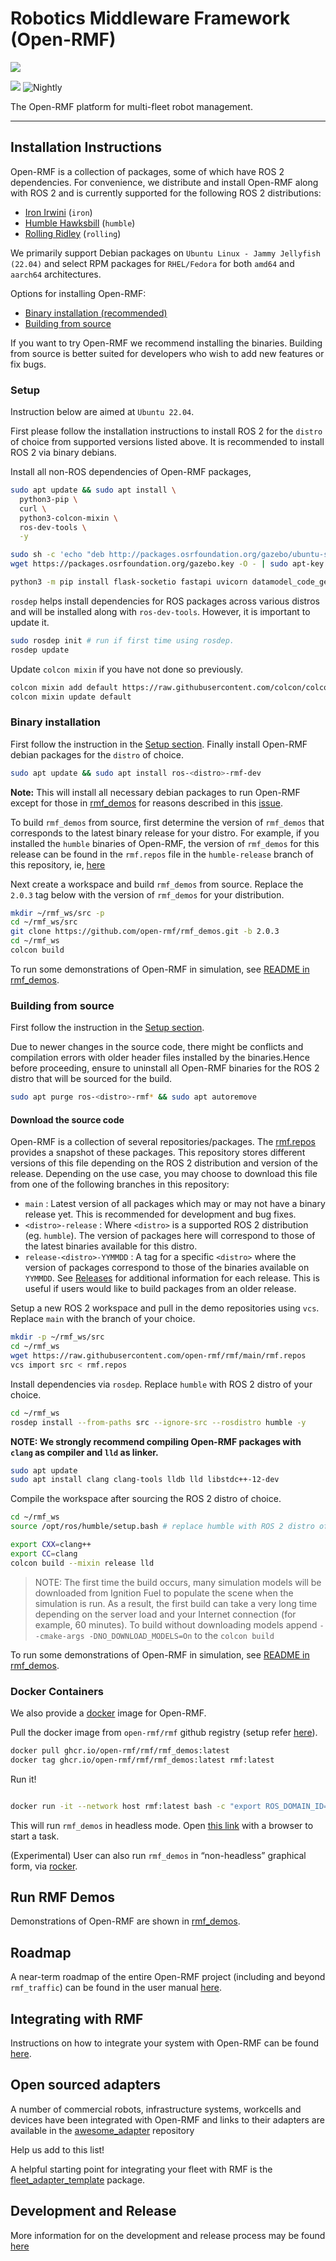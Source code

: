 # Robotics Middleware Framework (Open-RMF)

![](media/rmf_banner.png)

![](https://github.com/open-rmf/rmf/workflows/build/badge.svg)
![Nightly](https://github.com/open-rmf/rmf/workflows/nightly/badge.svg)

The Open-RMF platform for multi-fleet robot management.

---

## Installation Instructions

Open-RMF is a collection of packages, some of which have ROS 2 dependencies.
For convenience, we distribute and install Open-RMF along with ROS 2 and is currently supported for the following ROS 2 distributions:
* [Iron Irwini](https://docs.ros.org/en/iron/index.html) (`iron`)
* [Humble Hawksbill](https://docs.ros.org/en/humble/index.html) (`humble`)
* [Rolling Ridley](https://docs.ros.org/en/rolling/index.html) (`rolling`)

We primarily support Debian packages on `Ubuntu Linux - Jammy Jellyfish (22.04)` and select RPM packages for `RHEL/Fedora` for both `amd64` and `aarch64` architectures.

Options for installing Open-RMF:
* [Binary installation (recommended)](#binary-installation)
* [Building from source](#building-from-source)

If you want to try Open-RMF we recommend installing the binaries. Building from source is better suited for developers who wish to add new features or fix bugs.

### Setup
Instruction below are aimed at `Ubuntu 22.04`.

First please follow the installation instructions to install ROS 2 for the `distro` of choice from supported versions listed above.
It is recommended to install ROS 2 via binary debians.

Install all non-ROS dependencies of Open-RMF packages,

```bash
sudo apt update && sudo apt install \
  python3-pip \
  curl \
  python3-colcon-mixin \
  ros-dev-tools \
  -y

sudo sh -c 'echo "deb http://packages.osrfoundation.org/gazebo/ubuntu-stable `lsb_release -cs` main" > /etc/apt/sources.list.d/gazebo-stable.list'
wget https://packages.osrfoundation.org/gazebo.key -O - | sudo apt-key add -

python3 -m pip install flask-socketio fastapi uvicorn datamodel_code_generator
```

`rosdep` helps install dependencies for ROS packages across various distros and will be installed along with `ros-dev-tools`.
However, it is important to update it.

```bash
sudo rosdep init # run if first time using rosdep.
rosdep update
```

Update `colcon mixin` if you have not done so previously.

```bash
colcon mixin add default https://raw.githubusercontent.com/colcon/colcon-mixin-repository/master/index.yaml
colcon mixin update default
```

### Binary installation
First follow the instruction in the [Setup section](#setup).
Finally install Open-RMF debian packages for the `distro` of choice.

```bash
sudo apt update && sudo apt install ros-<distro>-rmf-dev
```

**Note:** This will install all necessary debian packages to run Open-RMF except for those in [rmf_demos](https://github.com/open-rmf/rmf_demos) for reasons described in this [issue](https://github.com/open-rmf/rmf_demos/issues/166).

To build `rmf_demos` from source, first determine the version of `rmf_demos` that corresponds to the latest binary release for your distro.
For example, if you installed the `humble` binaries of Open-RMF, the version of `rmf_demos` for this release can be found in the `rmf.repos` file in the `humble-release` branch of this repository, ie, [here](https://github.com/open-rmf/rmf/blob/591b0b9f34a021d81522a0af6f42ffcb5fc70293/rmf.repos#L5)

Next create a workspace and build `rmf_demos` from source.
Replace the `2.0.3` tag below with the version of `rmf_demos` for your distribution.

```bash
mkdir ~/rmf_ws/src -p
cd ~/rmf_ws/src
git clone https://github.com/open-rmf/rmf_demos.git -b 2.0.3
cd ~/rmf_ws
colcon build
```

To run some demonstrations of Open-RMF in simulation, see [README in rmf_demos](https://github.com/open-rmf/rmf_demos).

### Building from source
First follow the instruction in the [Setup section](#setup).

Due to newer changes in the source code, there might be conflicts and compilation errors with older header files installed by the binaries.Hence before proceeding, ensure to uninstall all Open-RMF binaries for the ROS 2 distro that will be sourced for the build.
```bash
sudo apt purge ros-<distro>-rmf* && sudo apt autoremove
```

#### Download the source code
Open-RMF is a collection of several repositories/packages.
The [rmf.repos](https://github.com/open-rmf/rmf/blob/main/rmf.repos) provides a snapshot of these packages.
This repository stores different versions of this file depending on the ROS 2 distribution and version of the release.
Depending on the use case, you may choose to download this file from one of the following branches in this repository:
* `main` : Latest version of all packages which may or may not have a binary release yet. This is recommended for development and bug fixes.
* `<distro>-release` : Where `<distro>` is a supported ROS 2 distribution (eg. `humble`). The version of packages here will correspond to those of the latest binaries available for this distro.
* `release-<distro>-YYMMDD` : A tag for a specific `<distro>` where the version of packages correspond to those of the binaries available on `YYMMDD`. See [Releases](https://github.com/open-rmf/rmf/releases) for additional information for each release. This is useful if users would like to build packages from an older release.


Setup a new ROS 2 workspace and pull in the demo repositories using `vcs`.
Replace `main` with the branch of your choice.

```bash
mkdir -p ~/rmf_ws/src
cd ~/rmf_ws
wget https://raw.githubusercontent.com/open-rmf/rmf/main/rmf.repos
vcs import src < rmf.repos
```

Install dependencies via `rosdep`.
Replace `humble` with ROS 2 distro of your choice.

```bash
cd ~/rmf_ws
rosdep install --from-paths src --ignore-src --rosdistro humble -y
```

**NOTE: We strongly recommend compiling Open-RMF packages with `clang` as compiler and `lld` as linker.**

```bash
sudo apt update
sudo apt install clang clang-tools lldb lld libstdc++-12-dev
```

Compile the workspace after sourcing the ROS 2 distro of choice.

```bash
cd ~/rmf_ws
source /opt/ros/humble/setup.bash # replace humble with ROS 2 distro of choice.

export CXX=clang++
export CC=clang
colcon build --mixin release lld
```

> NOTE: The first time the build occurs, many simulation models will be downloaded from Ignition Fuel to populate the scene when the simulation is run. As a result, the first build can take a very long time depending on the server load and your Internet connection (for example, 60 minutes). To build without downloading models append `--cmake-args -DNO_DOWNLOAD_MODELS=On` to the `colcon build`

To run some demonstrations of Open-RMF in simulation, see [README in rmf_demos](https://github.com/open-rmf/rmf_demos).

### Docker Containers

We also provide a [docker](https://docs.docker.com/engine/install/ubuntu/) image for Open-RMF.

Pull the docker image from `open-rmf/rmf` github registry (setup refer [here](https://docs.github.com/en/free-pro-team@latest/packages/using-github-packages-with-your-projects-ecosystem/configuring-docker-for-use-with-github-packages#authenticating-with-a-personal-access-token)).

```bash
docker pull ghcr.io/open-rmf/rmf/rmf_demos:latest
docker tag ghcr.io/open-rmf/rmf/rmf_demos:latest rmf:latest
```

Run it!

```bash

docker run -it --network host rmf:latest bash -c "export ROS_DOMAIN_ID=9; ros2 launch rmf_demos_gz office.launch.xml headless:=1"
```

This will run `rmf_demos` in headless mode. Open [this link](https://open-rmf.github.io/rmf-panel-js/) with a browser to start a task.

(Experimental) User can also run `rmf_demos` in “non-headless” graphical form, via [rocker](https://github.com/osrf/rocker).

## Run RMF Demos

Demonstrations of Open-RMF are shown in [rmf_demos](https://github.com/open-rmf/rmf_demos/).

## Roadmap

A near-term roadmap of the entire Open-RMF project (including and beyond `rmf_traffic`) can be found in the user manual [here](https://osrf.github.io/ros2multirobotbook/roadmap.html).

## Integrating with RMF

Instructions on how to integrate your system with Open-RMF can be found [here](https://osrf.github.io/ros2multirobotbook/integration.html).

## Open sourced adapters

A number of commercial robots, infrastructure systems, workcells and devices have been integrated with Open-RMF and links to their adapters are available in the [awesome_adapter](https://github.com/open-rmf/awesome_adapters) repository

Help us add to this list!

A helpful starting point for integrating your fleet with RMF is the [fleet_adapter_template](https://github.com/open-rmf/free_fleet) package.

## Development and Release

More information for on the development and release process may be found [here](docs/Development-and-Release.md)
